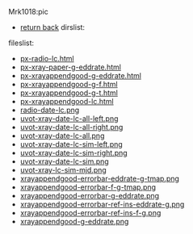 Mrk1018:pic
- [return back](../) 
 dirslist: 

 fileslist: 
- [px-radio-lc.html](./px-radio-lc.html)
- [px-xray-paper-g-eddrate.html](./px-xray-paper-g-eddrate.html)
- [px-xrayappendgood-g-eddrate.html](./px-xrayappendgood-g-eddrate.html)
- [px-xrayappendgood-g-f.html](./px-xrayappendgood-g-f.html)
- [px-xrayappendgood-g-t.html](./px-xrayappendgood-g-t.html)
- [px-xrayappendgood-lc.html](./px-xrayappendgood-lc.html)
- [radio-date-lc.png](./radio-date-lc.png)
- [uvot-xray-date-lc-all-left.png](./uvot-xray-date-lc-all-left.png)
- [uvot-xray-date-lc-all-right.png](./uvot-xray-date-lc-all-right.png)
- [uvot-xray-date-lc-all.png](./uvot-xray-date-lc-all.png)
- [uvot-xray-date-lc-sim-left.png](./uvot-xray-date-lc-sim-left.png)
- [uvot-xray-date-lc-sim-right.png](./uvot-xray-date-lc-sim-right.png)
- [uvot-xray-date-lc-sim.png](./uvot-xray-date-lc-sim.png)
- [uvot-xray-lc-sim-mjd.png](./uvot-xray-lc-sim-mjd.png)
- [xrayappendgood-errorbar-eddrate-g-tmap.png](./xrayappendgood-errorbar-eddrate-g-tmap.png)
- [xrayappendgood-errorbar-f-g-tmap.png](./xrayappendgood-errorbar-f-g-tmap.png)
- [xrayappendgood-errorbar-g-eddrate.png](./xrayappendgood-errorbar-g-eddrate.png)
- [xrayappendgood-errorbar-ref-ins-eddrate-g.png](./xrayappendgood-errorbar-ref-ins-eddrate-g.png)
- [xrayappendgood-errorbar-ref-ins-f-g.png](./xrayappendgood-errorbar-ref-ins-f-g.png)
- [xrayappendgood-g-eddrate.png](./xrayappendgood-g-eddrate.png)
